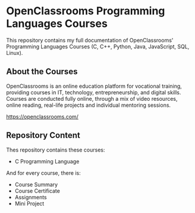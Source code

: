# OpenClassrooms Programming Languages Courses
<p> This repository contains my full documentation of OpenClassrooms' Programming Languages Courses (C, C++, Python, Java, JavaScript, SQL, Linux). </p>

<h2> About the Courses </h2>
<p> OpenClassrooms is an online education platform for vocational training, providing courses in IT, technology, entrepreneurship, and digital skills. Courses are conducted fully online, through a mix of video resources, online reading, real-life projects and individual mentoring sessions. </p>

https://openclassrooms.com/

<h2> Repository Content </h2>
<p> Thes repository contains these courses:</p>
<ul>
<li>  C Programming Language </li>
</ul>

<p> And for every course, there is: </p>
<ul>
<li>  Course Summary </li>
<li>  Course Certificate </li>
<li>  Assignments </li>
<li>  Mini Project </i>
</ul>
